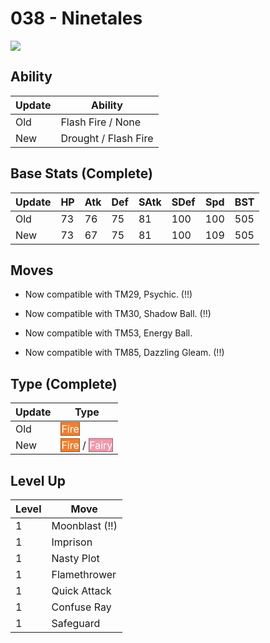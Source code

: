 # 038 - Ninetales
![][038]

## Ability

Update | Ability
---    | ---
Old    | Flash Fire / None
New    | Drought / Flash Fire

## Base Stats (Complete)

Update | HP | Atk | Def | SAtk | SDef | Spd | BST
---    | ---| --- | --- | ---  | ---  | --- | ---
Old    | 73 |  76 |  75 |  81  |  100  |  100  |  505
New    | 73 |  67 |  75 |  81  |  100  |  109  |  505

## Moves

 - Now compatible with TM29, Psychic. (!!)

 - Now compatible with TM30, Shadow Ball. (!!)

 - Now compatible with TM53, Energy Ball.

 - Now compatible with TM85, Dazzling Gleam. (!!)

## Type (Complete)

Update | Type
---    | ---
Old    | <span style="color:white; background:#F08030; border: 1px solid #9C531F">Fire</span>
New    | <span style="color:white; background:#F08030; border: 1px solid #9C531F">Fire</span> / <span style="color:white; background:#EE99AC; border: 1px solid #9B6470">Fairy</span>

## Level Up

Level | Move
---   | ---
  1   | Moonblast (!!)
  1   | Imprison
  1   | Nasty Plot
  1   | Flamethrower
  1   | Quick Attack
  1   | Confuse Ray
  1   | Safeguard



[038]: ../img/pokemon/038.png
